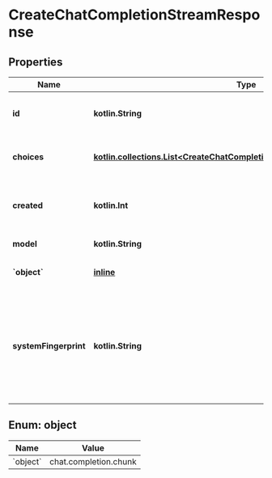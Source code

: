 
# CreateChatCompletionStreamResponse

## Properties
Name | Type | Description | Notes
------------ | ------------- | ------------- | -------------
**id** | **kotlin.String** | A unique identifier for the chat completion. Each chunk has the same ID. | 
**choices** | [**kotlin.collections.List&lt;CreateChatCompletionStreamResponseChoicesInner&gt;**](CreateChatCompletionStreamResponseChoicesInner.md) | A list of chat completion choices. Can be more than one if &#x60;n&#x60; is greater than 1. | 
**created** | **kotlin.Int** | The Unix timestamp (in seconds) of when the chat completion was created. Each chunk has the same timestamp. | 
**model** | **kotlin.String** | The model to generate the completion. | 
**&#x60;object&#x60;** | [**inline**](#&#x60;Object&#x60;) | The object type, which is always &#x60;chat.completion.chunk&#x60;. | 
**systemFingerprint** | **kotlin.String** | This fingerprint represents the backend configuration that the model runs with. Can be used in conjunction with the &#x60;seed&#x60; request parameter to understand when backend changes have been made that might impact determinism.  |  [optional]


<a id="`Object`"></a>
## Enum: object
Name | Value
---- | -----
&#x60;object&#x60; | chat.completion.chunk



